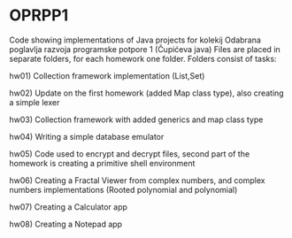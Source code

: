 # OPRPP1
Code showing implementations of Java projects for kolekij Odabrana poglavlja razvoja programske potpore 1 (Čupićeva java)
Files are placed in separate folders, for each homework one folder.
Folders consist of tasks:

  hw01) Collection framework implementation (List,Set)
  
  hw02) Update on the first homework (added Map class type), also creating a simple lexer
  
  hw03) Collection framework with added generics and map class type
  
  hw04) Writing a simple database emulator
  
  hw05) Code used to encrypt and decrypt files, second part of the homework is creating a primitive shell environment
  
  hw06) Creating a Fractal Viewer from complex numbers, and complex numbers implementations (Rooted polynomial and polynomial)
  
  hw07) Creating a Calculator app
  
  hw08) Creating a Notepad app
